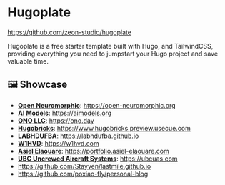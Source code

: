 # Hugoplate

https://github.com/zeon-studio/hugoplate

Hugoplate is a free starter template built with Hugo, and TailwindCSS, providing everything you need to jumpstart your Hugo project and save valuable time.

## 🖼️ Showcase

- [**Open Neuromorphic**](https://github.com/open-neuromorphic/open-neuromorphic.github.io): https://open-neuromorphic.org
- [**AI Models**](https://github.com/ai-models/open-neuromorphic.github.io): https://aimodels.org
- [**ONO LLC**](https://github.com/ono-day): https://ono.day
- [**Hugobricks**](https://github.com/jhvanderschee/hugobricks): https://www.hugobricks.preview.usecue.com
- [**LABHDUFBA**](https://github.com/LABHDUFBA/labhdufba.github.io): https://labhdufba.github.io
- [**W1HVD**](https://github.com/jamescurtin/w1hvddotcom): https://w1hvd.com
- [**Asiel Elaouare**](https://github.com/AsielElaouare/Portfolio): https://portfolio.asiel-elaouare.com
- [**UBC Uncrewed Aircraft Systems**](https://github.com/ubcuas/ubcuas.com): https://ubcuas.com
- https://github.com/Stayven/lastmile.github.io
- https://github.com/poxiao-fly/personal-blog